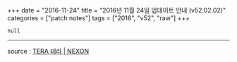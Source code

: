+++
date = "2016-11-24"
title = "2016년 11월 24일 업데이트 안내 (v52.02.02)"
categories = ["patch notes"]
tags = ["2016", "v52", "raw"]
+++

```
null
```

----

source : [TERA 테라 | NEXON](http://tera.nexon.com/news/update/view.aspx?n4articlesn=)
